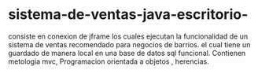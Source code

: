 # sistema-de-ventas-java-escritorio-

consiste en conexion de jframe los cuales ejecutan la funcionalidad de un sistema de ventas recomendado para negocios de barrios.
el cual tiene un guardado de manera local en una base de datos sql funcional.
Contienen metologia mvc, Programacion orientada a objetos , herencias.

